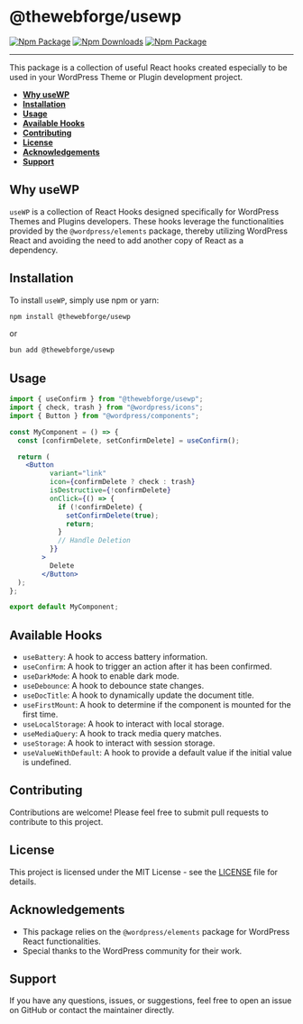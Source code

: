 # @thewebforge/usewp

[![Npm Package](https://img.shields.io/npm/v/@thewebforge/usewp.svg)](href="https://www.npmjs.com/package/@thewebforge/usewp)
[![Npm Downloads](https://img.shields.io/npm/dm/@thewebforge/usewp.svg)](href="https://www.npmjs.com/package/@thewebforge/usewp)
[![Npm Package](https://img.shields.io/badge/docs-📚-white.svg)](href="https://usewp.thewebforge.dev)

___

This package is a collection of useful React hooks created especially to be used in your WordPress Theme or Plugin development project.

- <strong>[Why useWP](#why-useWP)</strong>
- <strong>[Installation](#installation)</strong>
- <strong>[Usage](#usage)</strong>
- <strong>[Available Hooks](#available-hooks)</strong>
- <strong>[Contributing](#contributing)</strong>
- <strong>[License](#license)</strong>
- <strong>[Acknowledgements](#acknowledgements)</strong>
- <strong>[Support](#support)</strong>

## Why useWP

`useWP` is a collection of React Hooks designed specifically for WordPress Themes and Plugins developers. These hooks leverage the functionalities provided by the `@wordpress/elements` package, thereby utilizing WordPress React and avoiding the need to add another copy of React as a dependency.

## Installation

To install `useWP`, simply use npm or yarn:

```bash
npm install @thewebforge/usewp
```

or

```bash
bun add @thewebforge/usewp
```

## Usage

```jsx
import { useConfirm } from "@thewebforge/usewp";
import { check, trash } from "@wordpress/icons";
import { Button } from "@wordpress/components";

const MyComponent = () => {
  const [confirmDelete, setConfirmDelete] = useConfirm();

  return (
    <Button
          variant="link"
          icon={confirmDelete ? check : trash}
          isDestructive={!confirmDelete}
          onClick={() => {
            if (!confirmDelete) {
              setConfirmDelete(true);
              return;
            }
            // Handle Deletion
          }}
        >
          Delete
        </Button>
  );
};

export default MyComponent;
```

## Available Hooks

- `useBattery`: A hook to access battery information.
- `useConfirm`: A hook to trigger an action after it has been confirmed.
- `useDarkMode`: A hook to enable dark mode.
- `useDebounce`: A hook to debounce state changes.
- `useDocTitle`: A hook to dynamically update the document title.
- `useFirstMount`: A hook to determine if the component is mounted for the first time.
- `useLocalStorage`: A hook to interact with local storage.
- `useMediaQuery`: A hook to track media query matches.
- `useStorage`: A hook to interact with session storage.
- `useValueWithDefault`: A hook to provide a default value if the initial value is undefined.

## Contributing

Contributions are welcome! Please feel free to submit pull requests to contribute to this project.

## License

This project is licensed under the MIT License - see the [LICENSE](LICENSE) file for details.

## Acknowledgements

- This package relies on the `@wordpress/elements` package for WordPress React functionalities.
- Special thanks to the WordPress community for their work.

## Support

If you have any questions, issues, or suggestions, feel free to open an issue on GitHub or contact the maintainer directly.
